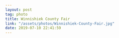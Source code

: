 ```yaml
---
layout: post
tag: photo
title: Winnishiek County Fair
link: "/assets/photos/Winnishiek-County-Fair.jpg"
date: 2019-07-10 22:41:59
---
```

